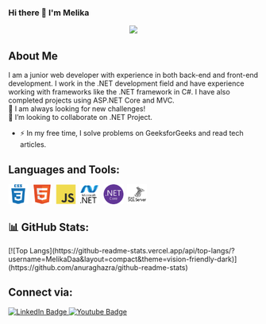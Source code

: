 ### Hi there 👋 I'm Melika
<div id="header" align="center">
  <img src="https://media.giphy.com/media/M9gbBd9nbDrOTu1Mqx/giphy.gif" width="100"/>
</div>
<h2> About Me</h2>

I am a junior web developer with experience in both back-end and front-end development. I work in the .NET development field and have experience working with frameworks like the .NET framework in C#. I have also completed projects using ASP.NET Core and MVC.
<br/>
👀 I am always looking for new challenges!
<br/>
💞️ I’m looking to collaborate on .NET Project.
<br/>
- :zap: In my free time, I solve problems on GeeksforGeeks and read tech articles.

<h2>Languages and Tools:</h2>

  <img src="https://github.com/devicons/devicon/blob/master/icons/css3/css3-plain-wordmark.svg"  title="CSS3" alt="CSS" width="40" height="40"/>&nbsp;
    <img src="https://github.com/devicons/devicon/blob/master/icons/html5/html5-original.svg" title="HTML5" alt="HTML" width="40" height="40"/>&nbsp;
      <img src="https://github.com/devicons/devicon/blob/master/icons/javascript/javascript-original.svg" title="JavaScript" alt="JavaScript" width="40" height="40"/>&nbsp;
          <img src="https://github.com/devicons/devicon/blob/master/icons/dot-net/dot-net-original-wordmark.svg" title="JavaScript" alt="JavaScript" width="40" height="40"/>&nbsp;
          <img src="https://github.com/devicons/devicon/blob/master/icons/dotnetcore/dotnetcore-original.svg" title="JavaScript" alt="JavaScript" width="40" height="40"/>&nbsp;
          <img src="https://github.com/devicons/devicon/blob/master/icons/microsoftsqlserver/microsoftsqlserver-plain-wordmark.svg" title="JavaScript" alt="JavaScript" width="40" height="40"/>&nbsp;

<h2>📊 GitHub Stats:</h2> 
[![Top Langs](https://github-readme-stats.vercel.app/api/top-langs/?username=MelikaDaa&layout=compact&theme=vision-friendly-dark)](https://github.com/anuraghazra/github-readme-stats)


 <h2>Connect via:</h2>
<div id="badges">
  <a href="www.linkedin.com/in/melika-dadashi-7a169a231">
    <img src="https://img.shields.io/badge/LinkedIn-blue?style=for-the-badge&logo=linkedin&logoColor=white" alt="LinkedIn Badge"/>
  </a>
  <a href="your-youtube-URL">
    <img src="https://img.shields.io/badge/YouTube-red?style=for-the-badge&logo=youtube&logoColor=white" alt="Youtube Badge"/>
</div>

